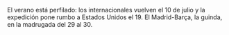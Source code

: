 El verano está perfilado: los internacionales vuelven el 10 de julio y
la expedición pone rumbo a Estados Unidos el 19. El Madrid-Barça, la guinda,
en la madrugada del 29 al 30.
